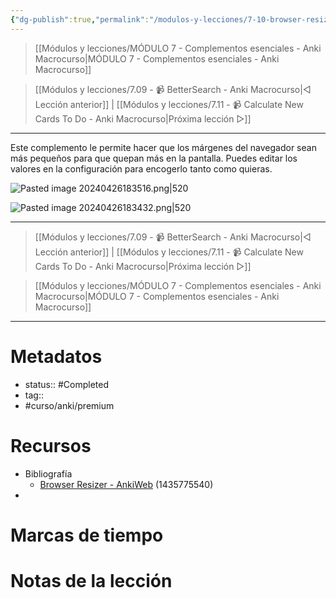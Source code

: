 ```yaml
---
{"dg-publish":true,"permalink":"/modulos-y-lecciones/7-10-browser-resizer-anki-macrocurso/","noteIcon":"","updated":"2024-05-21T22:13:57.363+02:00"}
---
```



> [[Módulos y lecciones/MÓDULO 7 - Complementos esenciales - Anki Macrocurso\|MÓDULO 7 - Complementos esenciales - Anki Macrocurso]]

> [[Módulos y lecciones/7.09 - 📹 BetterSearch - Anki Macrocurso\|◁ Lección anterior]] | [[Módulos y lecciones/7.11 - 📹 Calculate New Cards To Do - Anki Macrocurso\|Próxima lección ▷]]

---

Este complemento le permite hacer que los márgenes del navegador sean más pequeños para que quepan más en la pantalla. Puedes editar los valores en la configuración para encogerlo tanto como quieras.

![Pasted image 20240426183516.png|520](/img/user/ANEXOS/Pasted%20image%2020240426183516.png)

![Pasted image 20240426183432.png|520](/img/user/ANEXOS/Pasted%20image%2020240426183432.png)


---

> [[Módulos y lecciones/7.09 - 📹 BetterSearch - Anki Macrocurso\|◁ Lección anterior]] | [[Módulos y lecciones/7.11 - 📹 Calculate New Cards To Do - Anki Macrocurso\|Próxima lección ▷]]

> [[Módulos y lecciones/MÓDULO 7 - Complementos esenciales - Anki Macrocurso\|MÓDULO 7 - Complementos esenciales - Anki Macrocurso]]

---
# Metadatos
- status:: #Completed 
- tag:: 
- #curso/anki/premium

# Recursos
- Bibliografía
	- [Browser Resizer - AnkiWeb](https://ankiweb.net/shared/info/1435775540) (1435775540)
- 

# Marcas de tiempo


# Notas de la lección
